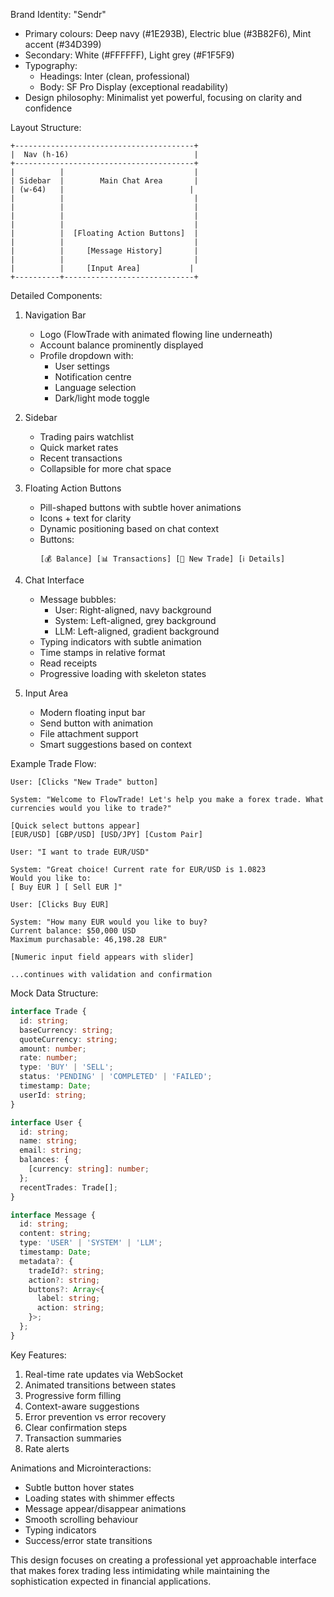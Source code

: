 Brand Identity: "Sendr"
- Primary colours: Deep navy (#1E293B), Electric blue (#3B82F6), Mint accent (#34D399)
- Secondary: White (#FFFFFF), Light grey (#F1F5F9)
- Typography: 
  - Headings: Inter (clean, professional)
  - Body: SF Pro Display (exceptional readability)
- Design philosophy: Minimalist yet powerful, focusing on clarity and confidence

Layout Structure:

```
+----------------------------------------+
|  Nav (h-16)                            |
+----------------------------------------+
|          |                             |
| Sidebar  |        Main Chat Area       |
| (w-64)   |                            |
|          |                             |
|          |                             |
|          |                             |
|          |                             |
|          |  [Floating Action Buttons]  |
|          |                             |
|          |     [Message History]       |
|          |                             |
|          |     [Input Area]           |
+----------+-----------------------------+
```

Detailed Components:

1. Navigation Bar
   - Logo (FlowTrade with animated flowing line underneath)
   - Account balance prominently displayed
   - Profile dropdown with:
     - User settings
     - Notification centre
     - Language selection
     - Dark/light mode toggle

2. Sidebar
   - Trading pairs watchlist
   - Quick market rates
   - Recent transactions
   - Collapsible for more chat space

3. Floating Action Buttons
   - Pill-shaped buttons with subtle hover animations
   - Icons + text for clarity
   - Dynamic positioning based on chat context
   - Buttons:
     ```
     [💰 Balance] [📊 Transactions] [💱 New Trade] [ℹ️ Details]
     ```

4. Chat Interface
   - Message bubbles:
     - User: Right-aligned, navy background
     - System: Left-aligned, grey background
     - LLM: Left-aligned, gradient background
   - Typing indicators with subtle animation
   - Time stamps in relative format
   - Read receipts
   - Progressive loading with skeleton states

5. Input Area
   - Modern floating input bar
   - Send button with animation
   - File attachment support
   - Smart suggestions based on context

Example Trade Flow:

```
User: [Clicks "New Trade" button]

System: "Welcome to FlowTrade! Let's help you make a forex trade. What currencies would you like to trade?"

[Quick select buttons appear]
[EUR/USD] [GBP/USD] [USD/JPY] [Custom Pair]

User: "I want to trade EUR/USD"

System: "Great choice! Current rate for EUR/USD is 1.0823
Would you like to:
[ Buy EUR ] [ Sell EUR ]"

User: [Clicks Buy EUR]

System: "How many EUR would you like to buy?
Current balance: $50,000 USD
Maximum purchasable: 46,198.28 EUR"

[Numeric input field appears with slider]

...continues with validation and confirmation
```

Mock Data Structure:

```typescript
interface Trade {
  id: string;
  baseCurrency: string;
  quoteCurrency: string;
  amount: number;
  rate: number;
  type: 'BUY' | 'SELL';
  status: 'PENDING' | 'COMPLETED' | 'FAILED';
  timestamp: Date;
  userId: string;
}

interface User {
  id: string;
  name: string;
  email: string;
  balances: {
    [currency: string]: number;
  };
  recentTrades: Trade[];
}

interface Message {
  id: string;
  content: string;
  type: 'USER' | 'SYSTEM' | 'LLM';
  timestamp: Date;
  metadata?: {
    tradeId?: string;
    action?: string;
    buttons?: Array<{
      label: string;
      action: string;
    }>;
  };
}
```

Key Features:
1. Real-time rate updates via WebSocket
2. Animated transitions between states
3. Progressive form filling
4. Context-aware suggestions
5. Error prevention vs error recovery
6. Clear confirmation steps
7. Transaction summaries
8. Rate alerts

Animations and Microinteractions:
- Subtle button hover states
- Loading states with shimmer effects
- Message appear/disappear animations
- Smooth scrolling behaviour
- Typing indicators
- Success/error state transitions

This design focuses on creating a professional yet approachable interface that makes forex trading less intimidating while maintaining the sophistication expected in financial applications.

